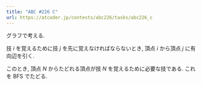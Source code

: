 ```yaml
---
title: "ABC #226 C"
url: https://atcoder.jp/contests/abc226/tasks/abc226_c
---
```

グラフで考える.

技 $i$ を覚えるために技 $j$ を先に覚えなければならないとき, 頂点 $i$ から頂点 $j$ に有向辺を引く.

このとき, 頂点 $N$ からたどれる頂点が技 $N$ を覚えるために必要な技である. これを BFS でたどる.
